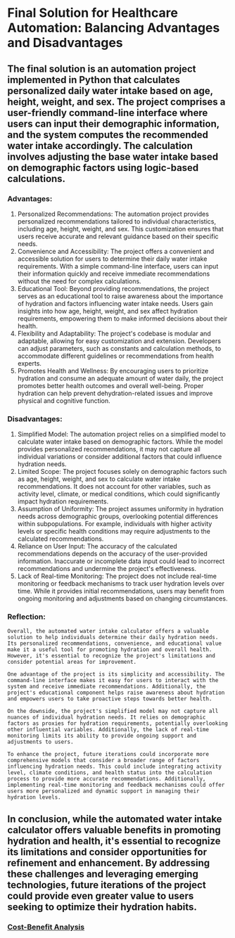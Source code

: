 # Final Solution for Healthcare Automation: Balancing Advantages and Disadvantages

## The final solution is an automation project implemented in Python that calculates personalized daily water intake based on age, height, weight, and sex. The project comprises a user-friendly command-line interface where users can input their demographic information, and the system computes the recommended water intake accordingly. The calculation involves adjusting the base water intake based on demographic factors using logic-based calculations.


### Advantages:

1. Personalized Recommendations:
    The automation project provides personalized recommendations tailored to individual characteristics, including age, height, weight, and sex. This customization ensures that users receive accurate and relevant guidance based on their specific needs.
2. Convenience and Accessibility:
    The project offers a convenient and accessible solution for users to determine their daily water intake requirements. With a simple command-line interface, users can input their information quickly and receive immediate recommendations without the need for complex calculations.
3. Educational Tool:
    Beyond providing recommendations, the project serves as an educational tool to raise awareness about the importance of hydration and factors influencing water intake needs. Users gain insights into how age, height, weight, and sex affect hydration requirements, empowering them to make informed decisions about their health.
4. Flexibility and Adaptability:
    The project's codebase is modular and adaptable, allowing for easy customization and extension. Developers can adjust parameters, such as constants and calculation methods, to accommodate different guidelines or recommendations from health experts.
5. Promotes Health and Wellness:
    By encouraging users to prioritize hydration and consume an adequate amount of water daily, the project promotes better health outcomes and overall well-being. Proper hydration can help prevent dehydration-related issues and improve physical and cognitive function.


### Disadvantages:

1. Simplified Model:
    The automation project relies on a simplified model to calculate water intake based on demographic factors. While the model provides personalized recommendations, it may not capture all individual variations or consider additional factors that could influence hydration needs.
2. Limited Scope:
    The project focuses solely on demographic factors such as age, height, weight, and sex to calculate water intake recommendations. It does not account for other variables, such as activity level, climate, or medical conditions, which could significantly impact hydration requirements.
3. Assumption of Uniformity:
    The project assumes uniformity in hydration needs across demographic groups, overlooking potential differences within subpopulations. For example, individuals with higher activity levels or specific health conditions may require adjustments to the calculated recommendations.
4. Reliance on User Input:
    The accuracy of the calculated recommendations depends on the accuracy of the user-provided information. Inaccurate or incomplete data input could lead to incorrect recommendations and undermine the project's effectiveness.
5. Lack of Real-time Monitoring:
    The project does not include real-time monitoring or feedback mechanisms to track user hydration levels over time. While it provides initial recommendations, users may benefit from ongoing monitoring and adjustments based on changing circumstances.

### Reflection:
    Overall, the automated water intake calculator offers a valuable solution to help individuals determine their daily hydration needs. Its personalized recommendations, convenience, and educational value make it a useful tool for promoting hydration and overall health. However, it's essential to recognize the project's limitations and consider potential areas for improvement.

    One advantage of the project is its simplicity and accessibility. The command-line interface makes it easy for users to interact with the system and receive immediate recommendations. Additionally, the project's educational component helps raise awareness about hydration and empowers users to take proactive steps towards better health.

    On the downside, the project's simplified model may not capture all nuances of individual hydration needs. It relies on demographic factors as proxies for hydration requirements, potentially overlooking other influential variables. Additionally, the lack of real-time monitoring limits its ability to provide ongoing support and adjustments to users.

    To enhance the project, future iterations could incorporate more comprehensive models that consider a broader range of factors influencing hydration needs. This could include integrating activity level, climate conditions, and health status into the calculation process to provide more accurate recommendations. Additionally, implementing real-time monitoring and feedback mechanisms could offer users more personalized and dynamic support in managing their hydration levels.



## In conclusion, while the automated water intake calculator offers valuable benefits in promoting hydration and health, it's essential to recognize its limitations and consider opportunities for refinement and enhancement. By addressing these challenges and leveraging emerging technologies, future iterations of the project could provide even greater value to users seeking to optimize their hydration habits.




### [Cost-Benefit Analysis](https://github.com/23W-GBAC/MohAli92/blob/main/Automation/4_Cost-Benefit%20Analysis.md)
